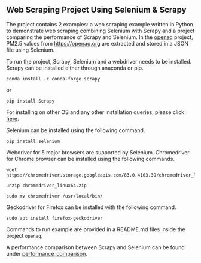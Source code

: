 ## Web Scraping Project Using Selenium & Scrapy

The project contains 2 examples: a web scraping example written in Python to demonstrate web scraping combining Selenium with Scrapy and a project comparing the performance of Scrapy and Selenium. In the [openaq](https://github.com/karthikn2789/Selenium---Scrapy-Project/tree/master/openaq) project, PM2.5 values from https://openaq.org are extracted and stored in a JSON file using Selenium.

To run the project, Scrapy, Selenium and a webdriver needs to be installed. Scrapy can be installed either through anaconda or pip.

`conda install -c conda-forge scrapy`

or

`pip install Scrapy`

For installing on other OS and any other installation queries, please click [here](https://docs.scrapy.org/en/latest/intro/install.html).

Selenium can be installed using the following command. 

`pip install selenium`

Webdriver for 5 major browsers are supported by Selenium. Chromedriver for Chrome browser can be installed using the following commands.

```
wget https://chromedriver.storage.googleapis.com/83.0.4103.39/chromedriver_linux64.zip

unzip chromedriver_linux64.zip

sudo mv chromedriver /usr/local/bin/
```

Geckodriver for Firefox can be installed with the following command.

`sudo apt install firefox-geckodriver`

Commands to run example are provided in a README.md files inside the project `openaq`.

A performance comparison between Scrapy and Selenium can be found under [performance_comparison](https://github.com/karthikn2789/Selenium---Scrapy-Project/tree/master/performance_comparison).